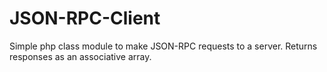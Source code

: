 JSON-RPC-Client
===============

Simple php class module to make JSON-RPC requests to a server. Returns responses as an associative array.
